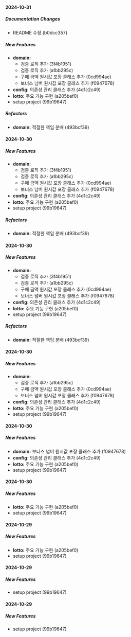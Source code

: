#### 2024-10-31

##### Documentation Changes

*  README 수정 (b0dcc357)

##### New Features

* **domain:**
  *  검증 로직 추가 (3f4b1951)
  *  검증 로직 추가 (a1bb295c)
  *  구매 금액 원시값 포장 클래스 추가 (0cd994ae)
  *  보너스 넘버 원시값 포장 클래스 추가 (f0947678)
* **config:**  의존성 관리 클래스 추가 (4d1c2c49)
* **lotto:**  주요 기능 구현 (a205bef0)
*  setup project (99b19647)

##### Refactors

* **domain:**  적절한 책임 분배 (493bcf39)

#### 2024-10-30

##### New Features

* **domain:**
  *  검증 로직 추가 (3f4b1951)
  *  검증 로직 추가 (a1bb295c)
  *  구매 금액 원시값 포장 클래스 추가 (0cd994ae)
  *  보너스 넘버 원시값 포장 클래스 추가 (f0947678)
* **config:**  의존성 관리 클래스 추가 (4d1c2c49)
* **lotto:**  주요 기능 구현 (a205bef0)
*  setup project (99b19647)

##### Refactors

* **domain:**  적절한 책임 분배 (493bcf39)

#### 2024-10-30

##### New Features

* **domain:**
  *  검증 로직 추가 (3f4b1951)
  *  검증 로직 추가 (a1bb295c)
  *  구매 금액 원시값 포장 클래스 추가 (0cd994ae)
  *  보너스 넘버 원시값 포장 클래스 추가 (f0947678)
* **config:**  의존성 관리 클래스 추가 (4d1c2c49)
* **lotto:**  주요 기능 구현 (a205bef0)
*  setup project (99b19647)

##### Refactors

* **domain:**  적절한 책임 분배 (493bcf39)

#### 2024-10-30

##### New Features

* **domain:**
  *  검증 로직 추가 (a1bb295c)
  *  구매 금액 원시값 포장 클래스 추가 (0cd994ae)
  *  보너스 넘버 원시값 포장 클래스 추가 (f0947678)
* **config:**  의존성 관리 클래스 추가 (4d1c2c49)
* **lotto:**  주요 기능 구현 (a205bef0)
*  setup project (99b19647)

#### 2024-10-30

##### New Features

* **domain:**  보너스 넘버 원시값 포장 클래스 추가 (f0947678)
* **config:**  의존성 관리 클래스 추가 (4d1c2c49)
* **lotto:**  주요 기능 구현 (a205bef0)
*  setup project (99b19647)

#### 2024-10-30

##### New Features

* **lotto:**  주요 기능 구현 (a205bef0)
*  setup project (99b19647)

#### 2024-10-29

##### New Features

* **lotto:**  주요 기능 구현 (a205bef0)
*  setup project (99b19647)

#### 2024-10-29

##### New Features

*  setup project (99b19647)

#### 2024-10-29

##### New Features

*  setup project (99b19647)
